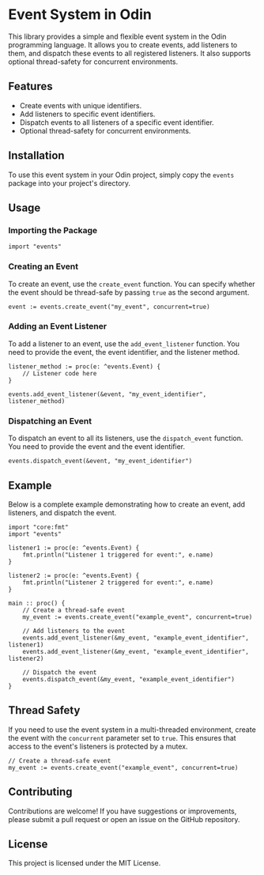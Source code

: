 # Event System in Odin

This library provides a simple and flexible event system in the Odin programming language. It allows you to create events, add listeners to them, and dispatch these events to all registered listeners. It also supports optional thread-safety for concurrent environments.

## Features

- Create events with unique identifiers.
- Add listeners to specific event identifiers.
- Dispatch events to all listeners of a specific event identifier.
- Optional thread-safety for concurrent environments.

## Installation

To use this event system in your Odin project, simply copy the `events` package into your project's directory.

## Usage

### Importing the Package

```odin
import "events"
```

### Creating an Event

To create an event, use the `create_event` function. You can specify whether the event should be thread-safe by passing `true` as the second argument.

```odin
event := events.create_event("my_event", concurrent=true)
```

### Adding an Event Listener

To add a listener to an event, use the `add_event_listener` function. You need to provide the event, the event identifier, and the listener method.

```odin
listener_method := proc(e: ^events.Event) {
    // Listener code here
}

events.add_event_listener(&event, "my_event_identifier", listener_method)
```

### Dispatching an Event

To dispatch an event to all its listeners, use the `dispatch_event` function. You need to provide the event and the event identifier.

```odin
events.dispatch_event(&event, "my_event_identifier")
```

## Example

Below is a complete example demonstrating how to create an event, add listeners, and dispatch the event.

```odin
import "core:fmt"
import "events"

listener1 := proc(e: ^events.Event) {
    fmt.println("Listener 1 triggered for event:", e.name)
}

listener2 := proc(e: ^events.Event) {
    fmt.println("Listener 2 triggered for event:", e.name)
}

main :: proc() {
    // Create a thread-safe event
    my_event := events.create_event("example_event", concurrent=true)

    // Add listeners to the event
    events.add_event_listener(&my_event, "example_event_identifier", listener1)
    events.add_event_listener(&my_event, "example_event_identifier", listener2)

    // Dispatch the event
    events.dispatch_event(&my_event, "example_event_identifier")
}
```

## Thread Safety

If you need to use the event system in a multi-threaded environment, create the event with the `concurrent` parameter set to `true`. This ensures that access to the event's listeners is protected by a mutex.

```odin
// Create a thread-safe event
my_event := events.create_event("example_event", concurrent=true)
```

## Contributing

Contributions are welcome! If you have suggestions or improvements, please submit a pull request or open an issue on the GitHub repository.

## License

This project is licensed under the MIT License.

